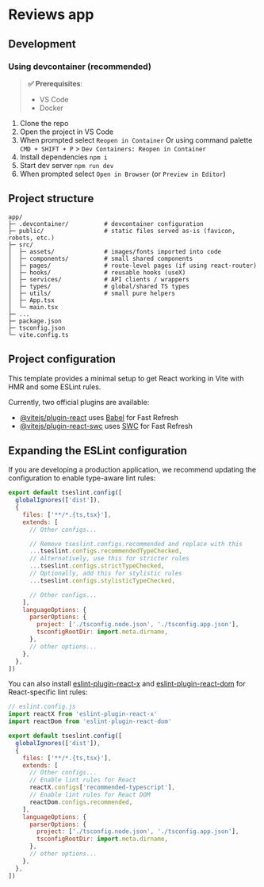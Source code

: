 # Reviews app

## Development

### Using devcontainer (recommended)

> **✅ Prerequisites**:
>
> - VS Code
> - Docker

1. Clone the repo
2. Open the project in VS Code
3. When prompted select `Reopen in Container`
   Or using command palette `CMD + SHIFT + P` > `Dev Containers: Reopen in Container`
4. Install dependencies `npm i`
5. Start dev server `npm run dev`
6. When prompted select `Open in Browser` (or `Preview in Editor`)



## Project structure

```
app/
├─ .devcontainer/          # devcontainer configuration
├─ public/                 # static files served as-is (favicon, robots, etc.)
├─ src/
│  ├─ assets/              # images/fonts imported into code
│  ├─ components/          # small shared components
│  ├─ pages/               # route-level pages (if using react-router)
│  ├─ hooks/               # reusable hooks (useX)
│  ├─ services/            # API clients / wrappers
│  ├─ types/               # global/shared TS types
│  ├─ utils/               # small pure helpers
│  ├─ App.tsx
│  └─ main.tsx
├─ ...
├─ package.json
├─ tsconfig.json
└─ vite.config.ts
```



## Project configuration

This template provides a minimal setup to get React working in Vite with HMR and some ESLint rules.

Currently, two official plugins are available:

- [@vitejs/plugin-react](https://github.com/vitejs/vite-plugin-react/blob/main/packages/plugin-react) uses [Babel](https://babeljs.io/) for Fast Refresh
- [@vitejs/plugin-react-swc](https://github.com/vitejs/vite-plugin-react/blob/main/packages/plugin-react-swc) uses [SWC](https://swc.rs/) for Fast Refresh



## Expanding the ESLint configuration

If you are developing a production application, we recommend updating the configuration to enable type-aware lint rules:

```js
export default tseslint.config([
  globalIgnores(['dist']),
  {
    files: ['**/*.{ts,tsx}'],
    extends: [
      // Other configs...

      // Remove tseslint.configs.recommended and replace with this
      ...tseslint.configs.recommendedTypeChecked,
      // Alternatively, use this for stricter rules
      ...tseslint.configs.strictTypeChecked,
      // Optionally, add this for stylistic rules
      ...tseslint.configs.stylisticTypeChecked,

      // Other configs...
    ],
    languageOptions: {
      parserOptions: {
        project: ['./tsconfig.node.json', './tsconfig.app.json'],
        tsconfigRootDir: import.meta.dirname,
      },
      // other options...
    },
  },
])
```

You can also install [eslint-plugin-react-x](https://github.com/Rel1cx/eslint-react/tree/main/packages/plugins/eslint-plugin-react-x) and [eslint-plugin-react-dom](https://github.com/Rel1cx/eslint-react/tree/main/packages/plugins/eslint-plugin-react-dom) for React-specific lint rules:

```js
// eslint.config.js
import reactX from 'eslint-plugin-react-x'
import reactDom from 'eslint-plugin-react-dom'

export default tseslint.config([
  globalIgnores(['dist']),
  {
    files: ['**/*.{ts,tsx}'],
    extends: [
      // Other configs...
      // Enable lint rules for React
      reactX.configs['recommended-typescript'],
      // Enable lint rules for React DOM
      reactDom.configs.recommended,
    ],
    languageOptions: {
      parserOptions: {
        project: ['./tsconfig.node.json', './tsconfig.app.json'],
        tsconfigRootDir: import.meta.dirname,
      },
      // other options...
    },
  },
])
```
